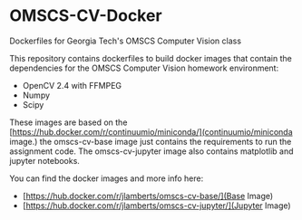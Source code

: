 # OMSCS-CV-Docker
Dockerfiles for Georgia Tech's OMSCS Computer Vision class

This repository contains dockerfiles to build docker images that contain the 
dependencies for the OMSCS Computer Vision homework environment:
* OpenCV 2.4 with FFMPEG
* Numpy
* Scipy

These images are based on the [https://hub.docker.com/r/continuumio/miniconda/](continuumio/miniconda image.)
the omscs-cv-base image just contains the requirements to run the 
assignment code.  The omscs-cv-jupyter
image also contains matplotlib and jupyter notebooks.

You can find the docker images and more info here:
* [https://hub.docker.com/r/jlamberts/omscs-cv-base/](Base Image)
* [https://hub.docker.com/r/jlamberts/omscs-cv-jupyter/](Jupyter Image)
